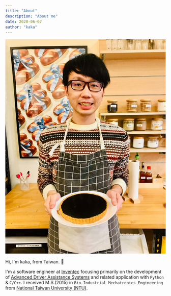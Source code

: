 ```yaml
---
title: "About"
description: "About me"
date: 2020-06-07
author: "kaka"
---
```


![profile](/images/kaka.jpg)

Hi, I'm kaka, from Taiwan. :wave:

I'm a software engineer at [Inventec](https://www.inventec.com/en) focusing primarily on the development of [Advanced Driver Assistance Systems](https://en.wikipedia.org/wiki/Advanced_driver-assistance_systems) and related application with `Python` & `C/C++`. I received M.S.(2015) in `Bio-Industrial Mechatronics Engineering` from [National Taiwan University (NTU)](https://www.ntu.edu.tw/english/).
